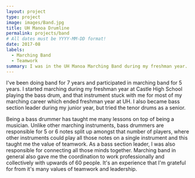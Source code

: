 ```yaml
---
layout: project
type: project
image: images/Band.jpg
title: UH Manoa Drumline
permalink: projects/band
# All dates must be YYYY-MM-DD format!
date: 2017-08
labels:
  - Marching Band
  - Teamwork
summary: I was in the UH Manoa Marching Band during my freshman year.
---
```


I've been doing band for 7 years and participated in marching band for 5 years. I started marching during my freshman year at Castle High
School playing the bass drum, and that instrument stuck with me for most of my marching career which ended freshman year at UH. I
also became bass section leader during my junior year, but tried the tenor drums as a senior.

Being a bass drummer has taught me many lessons on top of being a musician. Unlike other marching instruments, bass drummers are 
responsible for 5 or 6 notes split up amongst that number of players, where other instruments could play all those notes on a single 
instrument and this taught me the value of teamwork. As a bass section leader, I was also responsible for connecting all those minds
together. Marching band in general also gave me the coordination to work professionally and collectively with upwards of 60 people. It's
an experience that I'm grateful for from it's many values of teamwork and leadership. 

